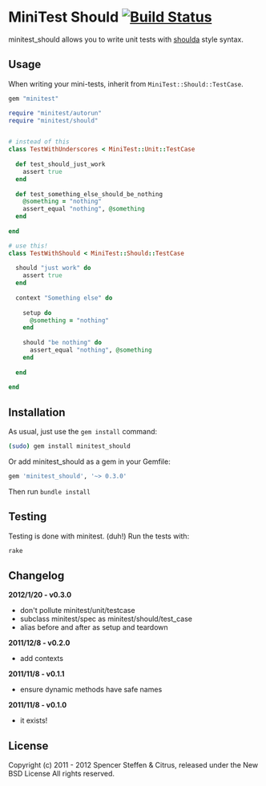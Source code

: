 # MiniTest Should [![Build Status](https://secure.travis-ci.org/citrus/minitest_should.png)](http://travis-ci.org/citrus/minitest_should)

minitest_should allows you to write unit tests with [shoulda](https://github.com/thoughtbot/shoulda) style syntax.


Usage
-----

When writing your mini-tests, inherit from `MiniTest::Should::TestCase`.


```ruby
gem "minitest"

require "minitest/autorun"
require "minitest/should"


# instead of this
class TestWithUnderscores < MiniTest::Unit::TestCase
  
  def test_should_just_work
    assert true
  end
  
  def test_something_else_should_be_nothing
    @something = "nothing"
    assert_equal "nothing", @something
  end
  
end

# use this!
class TestWithShould < MiniTest::Should::TestCase
  
  should "just work" do
    assert true
  end
  
  context "Something else" do
    
    setup do
      @something = "nothing"
    end
    
    should "be nothing" do
      assert_equal "nothing", @something
    end
    
  end
  
end
```

 
Installation
------------

As usual, just use the `gem install` command:

```bash
(sudo) gem install minitest_should
```
    
Or add minitest_should as a gem in your Gemfile:

```bash
gem 'minitest_should', '~> 0.3.0' 
```

Then run `bundle install`



Testing
-------

Testing is done with minitest. (duh!) Run the tests with:

```bash
rake
```
    

Changelog
---------

**2012/1/20 - v0.3.0**

- don't pollute minitest/unit/testcase
- subclass minitest/spec as minitest/should/test_case
- alias before and after as setup and teardown


**2011/12/8 - v0.2.0**

- add contexts


**2011/11/8 - v0.1.1**

- ensure dynamic methods have safe names


**2011/11/8 - v0.1.0**

- it exists!
  
    

License
-------

Copyright (c) 2011 - 2012 Spencer Steffen & Citrus, released under the New BSD License All rights reserved.
